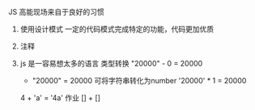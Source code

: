 JS 高能现场来自于良好的习惯

1. 使用设计模式
   一定的代码模式完成特定的功能，代码更加优质
2. 注释
3. js  是一容易想太多的语言 类型转换
   "20000" - 0 = 20000
   + "20000"  =  20000                          可将字符串转化为number
   '20000' * 1 = 20000

   4 + 'a' = '4a'
   作业 [] + []
   
